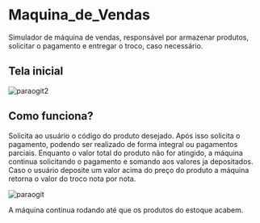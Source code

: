 # Maquina_de_Vendas
Simulador de máquina de vendas, responsável por armazenar produtos, solicitar o pagamento e entregar o troco, caso necessário.

## Tela inicial
![paraogit2](https://user-images.githubusercontent.com/83299080/116291362-db25ed80-a76a-11eb-8903-d1fa1ac61ca4.png)

## Como funciona?
Solicita ao usuário o código do produto desejado. Após isso solicita o pagamento, podendo ser realizado de forma integral ou pagamentos parciais.
Enquanto o valor total do produto não for atingido, a máquina continua solicitando o pagamento e somando aos valores ja depositados. Caso o usuário
deposite um valor acima do preço do produto a máquina retorna o valor do troco nota por nota.

![paraogit](https://user-images.githubusercontent.com/83299080/116291229-ba5d9800-a76a-11eb-8dc3-c8399eba3e6d.png)

A máquina continua rodando até que os produtos do estoque acabem.
